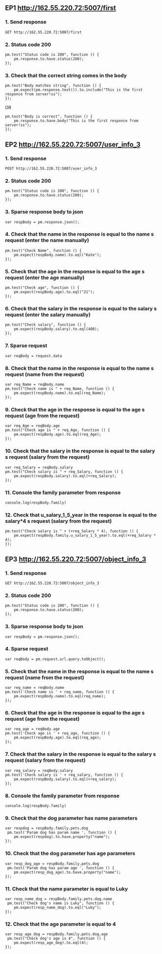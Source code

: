 ## EP1 http://162.55.220.72:5007/first
### 1. Send response

`GET http://162.55.220.72:5007/first`

### 2. Status code 200
```
pm.test("Status code is 200", function () {
    pm.response.to.have.status(200);
});
```

### 3. Check that the correct string comes in the body

```
pm.test("Body matches string", function () {
    pm.expect(pm.response.text()).to.include("This is the first responce from server!ss");
});
```
OR 
```
pm.test("Body is correct", function () {
    pm.response.to.have.body("This is the first responce from server!ss");
});
```

## EP2 http://162.55.220.72:5007/user_info_3
### 1. Send response

`POST http://162.55.220.72:5007/user_info_3`

### 2. Status code 200
```
pm.test("Status code is 200", function () {
    pm.response.to.have.status(200);
});
```
### 3. Sparse response body to json

`var respBody = pm.response.json();`

### 4. Check that the name in the response is equal to the name s request (enter the name manually)
```
pm.test("Check Name", function () {
    pm.expect(respBody.name).to.eql("Kate");
});
```
### 5. Check that the age in the response is equal to the age s request (enter the age manually)
```
pm.test("Check age", function () {
    pm.expect(respBody.age).to.eql("21");
});
```
### 6. Check that the salary in the response is equal to the salary s request (enter the salary manually)
```
pm.test("Check salary", function () {
    pm.expect(respBody.salary).to.eql(400);
});
```
### 7. Sparse request

`var reqBody = request.data`

### 8. Check that the name in the response is equal to the name s request (name from the request)
```
var req_Name = reqBody.name
pm.test("Check name is " + req_Name, function () {
    pm.expect(respBody.name).to.eql(req_Name);
});
```
### 9. Check that the age in the response is equal to the age s request (age from the request)
```
var req_Age = reqBody.age
pm.test("Check age is " + req_Age, function () {
    pm.expect(respBody.age).to.eql(req_Age);
});
```
### 10. Check that the salary in the response is equal to the salary s request (salary from the request)
```
var req_Salary = reqBody.salary
pm.test("Check salary is " + req_Salary, function () {
    pm.expect(respBody.salary).to.eql(+req_Salary);
});
```
### 11. Console the family parameter from response

`console.log(respBody.family)`
### 12. Check that u_salary_1_5_year in the response is equal to the salary*4 s request (salary from the request)
```
pm.test("Check salary is " + (+req_Salary * 4), function () {
    pm.expect(respBody.family.u_salary_1_5_year).to.eql(+req_Salary * 4);
});
```

## EP3 http://162.55.220.72:5007/object_info_3
### 1. Send response

`GET http://162.55.220.72:5007/object_info_3`
### 2. Status code 200
```
pm.test("Status code is 200", function () {
    pm.response.to.have.status(200);
});
```
### 3. Sparse response body to json

`var respBody = pm.response.json();`
### 4. Sparse request

`var reqBody = pm.request.url.query.toObject();`
### 5. Check that the name in the response is equal to the name s request (name from the request)
```
var req_name = reqBody.name
pm.test('Check name is ' + req_name, function () {
    pm.expect(respBody.name).to.eql(req_name);
});
```
### 6. Check that the age in the response is equal to the age s request (age from the request)
```
var req_age = reqBody.age
pm.test('Check age is ' + req_age, function () {
    pm.expect(respBody.age).to.eql(req_age);
});
```
### 7. Check that the salary in the response is equal to the salary s request (salary from the request)
```
var req_salary = reqBody.salary
pm.test('Check salary is ' + req_salary, function () {
    pm.expect(respBody.salary).to.eql(+req_salary);
});
```
### 8. Console the family parameter from response

`console.log(respBody.family)`
### 9. Check that the dog parameter has name parameters
```
var respdog = respBody.family.pets.dog
 pm.test('Param dog has param name ', function () {
    pm.expect(respdog).to.have.property("name");
});
```
### 10. Check that the dog parameter has age parameters
```
var resp_dog_age = respBody.family.pets.dog
 pm.test('Param dog has param age ', function () {
    pm.expect(resp_dog_age).to.have.property("name");
});
```
### 11. Check that the name parameter is equal to Luky
```
var resp_name_dog = respBody.family.pets.dog.name
 pm.test("Check dog's name is Luky", function () {
    pm.expect(resp_name_dog).to.eql("Luky");
});
```
### 12. Check that the age parameter is equal to 4
```
var resp_age_dog = respBody.family.pets.dog.age
 pm.test("Check dog's age is 4", function () {
    pm.expect(resp_age_dog).to.eql(4);
});
```
